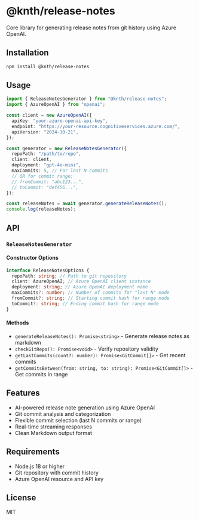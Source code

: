 # @knth/release-notes

Core library for generating release notes from git history using Azure OpenAI.

## Installation

```bash
npm install @knth/release-notes
```

## Usage

```typescript
import { ReleaseNotesGenerator } from "@knth/release-notes";
import { AzureOpenAI } from "openai";

const client = new AzureOpenAI({
  apiKey: "your-azure-openai-api-key",
  endpoint: "https://your-resource.cognitiveservices.azure.com/",
  apiVersion: "2024-10-21",
});

const generator = new ReleaseNotesGenerator({
  repoPath: "/path/to/repo",
  client: client,
  deployment: "gpt-4o-mini",
  maxCommits: 5, // For last N commits
  // OR for commit range:
  // fromCommit: "abc123...",
  // toCommit: "def456...",
});

const releaseNotes = await generator.generateReleaseNotes();
console.log(releaseNotes);
```

## API

### `ReleaseNotesGenerator`

#### Constructor Options

```typescript
interface ReleaseNotesOptions {
  repoPath: string; // Path to git repository
  client: AzureOpenAI; // Azure OpenAI client instance
  deployment: string; // Azure OpenAI deployment name
  maxCommits?: number; // Number of commits for "last N" mode
  fromCommit?: string; // Starting commit hash for range mode
  toCommit?: string; // Ending commit hash for range mode
}
```

#### Methods

- `generateReleaseNotes(): Promise<string>` - Generate release notes as markdown
- `checkGitRepo(): Promise<void>` - Verify repository validity
- `getLastCommits(count?: number): Promise<GitCommit[]>` - Get recent commits
- `getCommitsBetween(from: string, to: string): Promise<GitCommit[]>` - Get commits in range

## Features

- AI-powered release note generation using Azure OpenAI
- Git commit analysis and categorization
- Flexible commit selection (last N commits or range)
- Real-time streaming responses
- Clean Markdown output format

## Requirements

- Node.js 18 or higher
- Git repository with commit history
- Azure OpenAI resource and API key

## License

MIT
